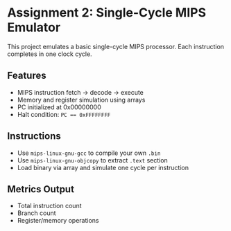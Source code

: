 # Assignment 2: Single-Cycle MIPS Emulator

This project emulates a basic single-cycle MIPS processor. Each instruction completes in one clock cycle.

## Features

- MIPS instruction fetch → decode → execute
- Memory and register simulation using arrays
- PC initialized at 0x00000000
- Halt condition: `PC == 0xFFFFFFFF`

## Instructions

- Use `mips-linux-gnu-gcc` to compile your own `.bin`
- Use `mips-linux-gnu-objcopy` to extract `.text` section
- Load binary via array and simulate one cycle per instruction

## Metrics Output

- Total instruction count
- Branch count
- Register/memory operations
